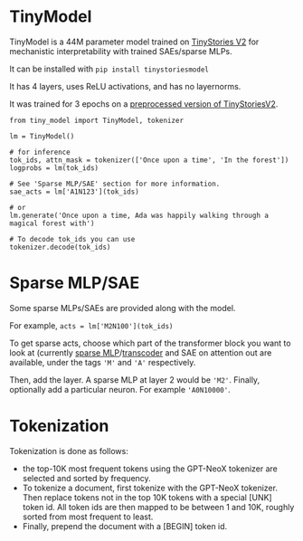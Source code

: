# TinyModel
TinyModel is a 44M parameter model trained on [TinyStories V2](https://arxiv.org/abs/2305.07759) for mechanistic interpretability with trained SAEs/sparse MLPs.

It can be installed with `pip install tinystoriesmodel`

It has 4 layers, uses ReLU activations, and has no layernorms.

It was trained for 3 epochs on a [preprocessed version of TinyStoriesV2](https://huggingface.co/datasets/noanabeshima/TinyStoriesV2).


```
from tiny_model import TinyModel, tokenizer

lm = TinyModel()

# for inference
tok_ids, attn_mask = tokenizer(['Once upon a time', 'In the forest'])
logprobs = lm(tok_ids)

# See 'Sparse MLP/SAE' section for more information.
sae_acts = lm['A1N123'](tok_ids)

# or
lm.generate('Once upon a time, Ada was happily walking through a magical forest with')

# To decode tok_ids you can use
tokenizer.decode(tok_ids)
```

# Sparse MLP/SAE
Some sparse MLPs/SAEs are provided along with the model.

For example, `acts = lm['M2N100'](tok_ids)`

To get sparse acts, choose which part of the transformer block you want to look at (currently [sparse MLP](https://www.lesswrong.com/posts/MXabwqMwo3rkGqEW8/sparse-mlp-distillation)/[transcoder](https://www.alignmentforum.org/posts/YmkjnWtZGLbHRbzrP/transcoders-enable-fine-grained-interpretable-circuit) and SAE on attention out are available, under the tags `'M'` and `'A'` respectively.

Then, add the layer. A sparse MLP at layer 2 would be `'M2'`.
Finally, optionally add a particular neuron. For example `'A0N10000'`.

# Tokenization
Tokenization is done as follows:
- the top-10K most frequent tokens using the GPT-NeoX tokenizer are selected and sorted by frequency.
- To tokenize a document, first tokenize with the GPT-NeoX tokenizer. Then replace tokens not in the top 10K tokens with a special \[UNK\] token id. All token ids are then mapped to be between 1 and 10K, roughly sorted from most frequent to least.
- Finally, prepend the document with a [BEGIN] token id.

